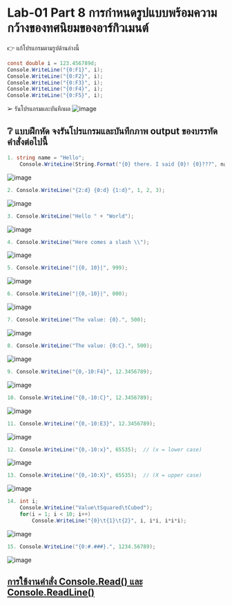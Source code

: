 # Lab-01  Part 8  การกำหนดรูปแบบพร้อมความกว้างของทศนิยมของอาร์กิวเมนต์

👉 แก้โปรแกรมตามรูปด้านล่างนี้
```csharp
const double i = 123.456789d;
Console.WriteLine("{0:F1}", i);
Console.WriteLine("{0:F2}", i);
Console.WriteLine("{0:F3}", i);
Console.WriteLine("{0:F4}", i);
Console.WriteLine("{0:F5}", i);
```
➢ รันโปรแกรมและบันทึกผล
![image](https://user-images.githubusercontent.com/115066356/213693516-dd2f6557-73dc-4324-9cc1-18fb220bb660.png)


## ❔ แบบฝึกหัด จงรันโปรแกรมและบันทึกภาพ output ของบรรทัดคำสั่งต่อไปนี้

``` csharp
1. string name = "Hello";
    Console.WriteLine(String.Format("{0} there. I said {0}! {0}???", name));
```
![image](https://user-images.githubusercontent.com/115066356/213694060-847594e6-0187-4ad7-9a74-35c1633f003b.png)


``` csharp
2. Console.WriteLine("{2:d} {0:d} {1:d}", 1, 2, 3);
```
![image](https://user-images.githubusercontent.com/115066356/213694376-6dde175f-99cf-4ac9-9ec4-ce36c884c668.png)

``` csharp
3. Console.WriteLine("Hello " + "World");
```
![image](https://user-images.githubusercontent.com/115066356/213694662-156b5027-f821-4522-b18b-16966450f03d.png)

``` csharp
4. Console.WriteLine("Here comes a slash \\");
```
![image](https://user-images.githubusercontent.com/115066356/213694919-a666b7d2-cef3-4ea8-901b-6ec4cf4aa82a.png)

``` csharp
5. Console.WriteLine("|{0, 10}|", 999);
```
![image](https://user-images.githubusercontent.com/115066356/213695177-e9a39e45-7003-4546-beb5-1e9baab1c600.png)

``` csharp
6. Console.WriteLine("|{0,-10}|", 000);
```
![image](https://user-images.githubusercontent.com/115066356/213695584-02b59bb5-f950-4640-bb92-29b84ddbdc02.png)

``` csharp
7. Console.WriteLine("The value: {0}.", 500);
```
![image](https://user-images.githubusercontent.com/115066356/213695847-42143334-11ad-430c-9f02-e14b8e05e94a.png)

``` csharp
8. Console.WriteLine("The value: {0:C}.", 500);
```
![image](https://user-images.githubusercontent.com/115066356/213696125-55050b9e-0d11-4392-814d-1f4bc878cf5a.png)

``` csharp
9. Console.WriteLine("{0,-10:F4}", 12.3456789);
```
![image](https://user-images.githubusercontent.com/115066356/213696329-c088e9bb-f2af-4a04-97f6-9a4540143f90.png)

``` csharp
10. Console.WriteLine("{0,-10:C}", 12.3456789);
```
![image](https://user-images.githubusercontent.com/115066356/213696555-bb034915-b305-4dbe-82aa-7fc0752d63d0.png)

``` csharp
11. Console.WriteLine("{0,-10:E3}", 12.3456789);
```
![image](https://user-images.githubusercontent.com/115066356/213696803-08d06bca-520e-4aaf-b1d1-4826ae66065c.png)

``` csharp
12. Console.WriteLine("{0,-10:x}", 65535);  // (x = lower case)
```
![image](https://user-images.githubusercontent.com/115066356/213697048-83e65613-e492-4b82-800b-69751586aef1.png)

``` csharp
13. Console.WriteLine("{0,-10:X}", 65535);  // (X = upper case)
```
![image](https://user-images.githubusercontent.com/115066356/213697315-4695e6be-2cd8-4dae-a406-e86fdf76f587.png)

``` csharp
14. int i;
    Console.WriteLine("Value\tSquared\tCubed");
    for(i = 1; i < 10; i++)
        Console.WriteLine("{0}\t{1}\t{2}", i, i*i, i*i*i);
```
![image](https://user-images.githubusercontent.com/115066356/213697552-7ab537d9-e1bb-43b2-9c23-5863f98c1376.png)

``` csharp
15. Console.WriteLine("{0:#.###}.", 1234.56789);
```
![image](https://user-images.githubusercontent.com/115066356/213697788-2578f641-fc52-4119-97ff-b6cdcf68c373.png)



## [การใช้งานคำสั่ง Console.Read() และ Console.ReadLine()](./Lab-01-part-9-12.md)
